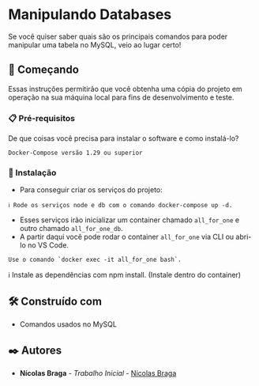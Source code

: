 # Manipulando Databases

Se você quiser saber quais são os principais comandos para poder manipular uma tabela no MySQL, veio ao lugar certo!

## 🚀 Começando

Essas instruções permitirão que você obtenha uma cópia do projeto em operação na sua máquina local para fins de desenvolvimento e teste.

### 📋 Pré-requisitos

De que coisas você precisa para instalar o software e como instalá-lo?

```
Docker-Compose versão 1.29 ou superior
```

### 🔧 Instalação

- Para conseguir criar os serviços do projeto:

```
ℹ️ Rode os serviços node e db com o comando docker-compose up -d.
```

- Esses serviços irão inicializar um container chamado `all_for_one` e outro chamado `all_for_one_db`.
- A partir daqui você pode rodar o container `all_for_one` via CLI ou abri-lo no VS Code.

```
Use o comando `docker exec -it all_for_one bash`.
```

ℹ️ Instale as dependências com npm install. (Instale dentro do container)

## 🛠️ Construído com

* Comandos usados no MySQL

## ✒️ Autores

* **Nícolas Braga** - *Trabalho Inicial* - [Nícolas Braga](https://github.com/nicolasbraga1)

